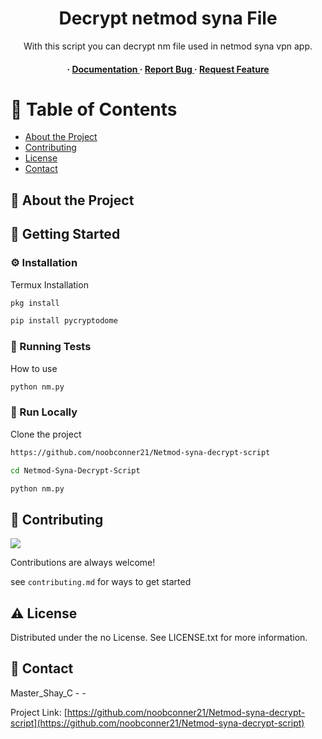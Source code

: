 <div align='center'>

<h1>Decrypt netmod syna File</h1>
<p>With this script you can decrypt nm file used in netmod syna vpn app.</p>

<h4> <span> · </span> <a href="https://github.com/noobvonner21/Netmod Syna Decrypt Script/blob/master/README.md"> Documentation </a> <span> · </span> <a href="https://github.com/noobvonner21/Netmod Syna Decrypt Script/issues"> Report Bug </a> <span> · </span> <a href="https://github.com/noobvonner21/Netmod Syna Decrypt Script/issues"> Request Feature </a> </h4>


</div>

# :notebook_with_decorative_cover: Table of Contents

- [About the Project](#star2-about-the-project)
- [Contributing](#wave-contributing)
- [License](#warning-license)
- [Contact](#handshake-contact)


## :star2: About the Project

## :toolbox: Getting Started

### :gear: Installation

Termux Installation
```bash
pkg install
```

```bash
pip install pycryptodome
```


### :test_tube: Running Tests

How to use
```bash
python nm.py
```


### :running: Run Locally

Clone the project

```bash
https://github.com/noobconner21/Netmod-syna-decrypt-script
```

```bash
cd Netmod-Syna-Decrypt-Script
```

```bash
python nm.py
```


## :wave: Contributing

<a href="https://github.com/noobconner21/Netmod-syna-decrypt-script/graphs/contributors"> <img src="https://contrib.rocks/image?repo=Louis3797/awesome-readme-template" /> </a>

Contributions are always welcome!

see `contributing.md` for ways to get started

## :warning: License

Distributed under the no License. See LICENSE.txt for more information.

## :handshake: Contact

Master_Shay_C - -

Project Link: [https://github.com/noobconner21/Netmod-syna-decrypt-script](https://github.com/noobconner21/Netmod-syna-decrypt-script)
